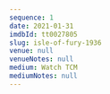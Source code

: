 ```yaml
---
sequence: 1
date: 2021-01-31
imdbId: tt0027805
slug: isle-of-fury-1936
venue: null
venueNotes: null
medium: Watch TCM
mediumNotes: null
---
```


